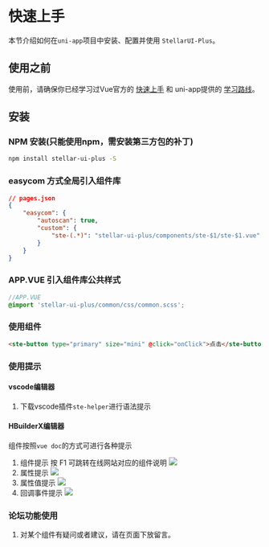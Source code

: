 # 快速上手

本节介绍如何在`uni-app`项目中安装、配置并使用 `StellarUI-Plus`。

## 使用之前

使用前，请确保你已经学习过Vue官方的 [快速上手](https://cn.vuejs.org/guide/quick-start.html) 和 uni-app提供的 [学习路线](https://uniapp.dcloud.net.cn/resource.html)。

## 安装

### NPM 安装(只能使用npm，需安装第三方包的补丁)

```bash
npm install stellar-ui-plus -S
```

### easycom 方式全局引入组件库

```json
// pages.json
{
    "easycom": {
        "autoscan": true,
        "custom": {
            "ste-(.*)": "stellar-ui-plus/components/ste-$1/ste-$1.vue"
        }
    }
}
```

### APP.VUE 引入组件库公共样式

```scss
//APP.VUE
@import 'stellar-ui-plus/common/css/common.scss';
```

### 使用组件

```html
<ste-button type="primary" size="mini" @click="onClick">点击</ste-button>
```

### 使用提示

#### vscode编辑器

1. 下载vscode插件`ste-helper`进行语法提示

#### HBuilderX编辑器

组件按照`vue doc`的方式可进行各种提示

1. 组件提示 按 F1 可跳转在线网站对应的组件说明
   ![](https://image.whzb.com/chain/StellarUI/组件提示.png)
2. 属性提示
   ![](https://image.whzb.com/chain/StellarUI/属性提示.png)
3. 属性值提示
   ![](https://image.whzb.com/chain/StellarUI/属性值提示.png)
4. 回调事件提示
   ![](https://image.whzb.com/chain/StellarUI/回调事件提示.png)

### 论坛功能使用

1. 对某个组件有疑问或者建议，请在页面下放留言。
